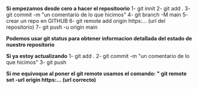 **Si empezamos desde cero a hacer el repositoorio**
1- git innit 
2- git add . 
3- git commit -m "un comentario de lo que hicimos"
4- git branch -M main
5- crear un repo en GITHUB
6- git remote add origin https:... (url del repositorio) 
7- git push -u origin main

**Podemos usar git status para obtener informacion detallada del estado de nuestro repositorio**

**Si ya estoy actualizando**
1- git add . 
2- git commit -m "un comentario de lo que hicimos"
3- git push

**Si me equivoque al poner el git remote usamos el comando: " git remote set -url origin https:... (url correcto)**
